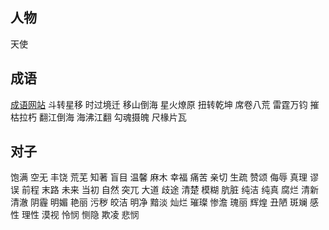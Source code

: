 ## 人物
天使
## 成语
[成语网站](https://www.hanyuguoxue.com/chengyu/)
斗转星移
时过境迁
移山倒海
星火燎原
扭转乾坤
席卷八荒
雷霆万钧
摧枯拉朽
翻江倒海
海沸江翻
勾魂摄魄
尺椽片瓦

## 对子
饱满 空无
丰饶 荒芜
知著 盲目
温馨 麻木
幸福 痛苦
亲切 生疏
赞颂 侮辱
真理 谬误
前程 末路
未来 当初
自然 突兀
大道 歧途
清楚 模糊
肮脏 纯洁 纯真
腐烂 清新 清澈
阴霾 明媚 艳丽
污秽 皎洁 明净
黯淡 灿烂 璀璨
惨澹 瑰丽 辉煌
丑陋 斑斓
感性 理性
漠视 怜悯 恻隐
欺凌 悲悯